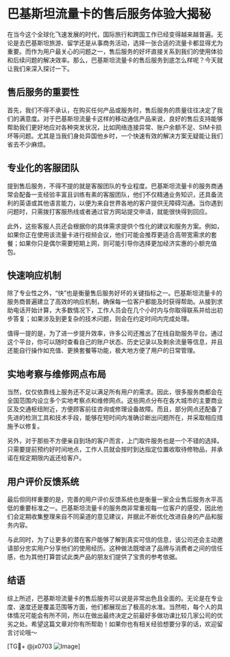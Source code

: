 # 巴基斯坦流量卡的售后服务体验大揭秘

在当今这个全球化飞速发展的时代，国际旅行和跨国工作已经变得越来越普遍。无论是去巴基斯坦旅游、留学还是从事商务活动，选择一张合适的流量卡都显得尤为重要。而作为用户最关心的问题之一，售后服务的好坏直接关系到我们的使用体验和后续问题的解决效率。那么，巴基斯坦流量卡的售后服务到底怎么样呢？今天就让我们来深入探讨一下。

## 售后服务的重要性

首先，我们不得不承认，在购买任何产品或服务时，售后服务的质量往往决定了我们的满意度。对于巴基斯坦流量卡这样的移动通信产品来说，良好的售后支持能够帮助我们更好地应对各种突发状况，比如网络连接异常、账户余额不足、SIM卡损坏等问题。尤其是当我们身处异国他乡时，一个快速有效的解决方案无疑能让我们省去不少麻烦。

## 专业化的客服团队

提到售后服务，不得不提的就是客服团队的专业程度。巴基斯坦流量卡的服务商通常会配备一支经验丰富且训练有素的客服团队，他们不仅精通业务知识，还具备流利的英语或其他语言能力，以便为来自世界各地的客户提供无障碍沟通。当你遇到问题时，只需拨打客服热线或者通过官方网站提交申请，就能很快得到回应。

此外，这些客服人员还会根据你的具体需求提供个性化的建议和服务方案。例如，如果你正在使用该流量卡进行视频会议，他们可能会推荐更适合高带宽需求的套餐；如果你只是偶尔需要短期上网，则可能引导你选择更加经济实惠的小额充值包。

## 快速响应机制

除了专业性之外，“快”也是衡量售后服务好坏的关键指标之一。巴基斯坦流量卡的服务商普遍建立了高效的响应机制，确保每一位客户都能及时获得帮助。从接到求助电话开始计算，大多数情况下，工作人员会在几个小时内与你取得联系并给出初步答复；如果涉及到更复杂的技术问题，则会在约定时间内完成处理。

值得一提的是，为了进一步提升效率，许多公司还推出了在线自助服务平台。通过这个平台，你可以随时查看自己的账户状态、历史记录以及剩余流量等信息，并且还能自行操作如充值、更换套餐等功能，极大地方便了用户的日常管理。

## 实地考察与维修网点布局

当然，仅仅依靠线上服务还不足以满足所有用户的需求。因此，很多服务商都会在全国范围内设立多个实地考察点和维修网点。这些网点分布在各大城市的主要商业区及交通枢纽附近，方便顾客前往咨询或修理设备故障。而且，部分网点还配备了先进的检测工具和技术手段，能够在短时间内准确诊断出问题所在，并采取相应措施予以修复。

另外，对于那些不方便亲自到场的客户而言，上门取件服务也是一个不错的选择。只需要提前预约好时间地点，工作人员就会按时到达指定位置收取待修物品，并承诺在规定期限内返还给客户。

## 用户评价反馈系统

最后但同样重要的是，完善的用户评价反馈系统也是衡量一家企业售后服务水平高低的重要标准之一。巴基斯坦流量卡的服务商非常重视每一位客户的感受，因此他们会定期收集整理来自不同渠道的意见建议，并据此不断优化改进自身的产品和服务内容。

与此同时，为了让更多的潜在客户能够了解到真实可信的信息，该公司还会主动邀请部分忠实用户分享他们的使用经历。这种做法既增进了品牌与消费者之间的信任感，也为其他打算尝试此类产品的朋友们提供了宝贵的参考依据。

## 结语

综上所述，巴基斯坦流量卡的售后服务可以说是非常出色且全面的。无论是在专业度、速度还是覆盖范围等方面，他们都展现出了极高的水准。当然啦，每个人的具体情况可能会有所不同，所以在做出最终决定之前最好多做功课比较几家公司的优劣之处。希望这篇文章对你有所帮助！如果你也有相关经验想要分享的话，欢迎留言讨论哦～ 

[TG💪+ @jx0703 ![Image](https://github.com/user-attachments/assets/dbca1d08-cadb-493c-b0ec-ad6f7a83f270)]